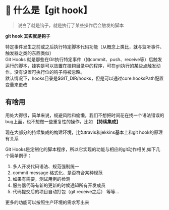 # 🔵 什么是【git hook】
>说白了就是钩子，就是执行了某些操作后会触发的脚本  


**git hook 其实就是钩子**  

特定事件发生之前或之后执行特定脚本代码功能（从概念上类比，就与监听事件、触发器之类的东西类似）  
Git Hooks 就是那些在Git执行特定事件（如commit、push、receive等）后触发运行的脚本，挂钩是可以放置在挂钩目录中的程序，可在git执行的某些点触发动作。没有设置可执行位的钩子将被忽略。  
默认情况下，hooks目录是$GIT_DIR/hooks，但是可以通过core.hooksPath配置变量来更改

## 有啥用
用处大得很，简单来说，规避风险和偷懒，我们不想把时间花在找一个语法错误的bug上面，也不想做一些重复性的操作，比如 **【持续集成】**  

现在大部分的持续集成的构建环境，比如travis和jekkins基本上和git hook的原理有关系  

Git Hooks是定制化的脚本程序，所以它实现的功能与相应的git动作相关,如下几个简单例子：   
 1. 多人开发代码语法、规范强制统一
 2. commit message 格式化、是否符合某种规范
 3. 如果有需要，测试用例的检测
 4. 服务器代码有新的更新的时候通知所有开发成员
 5. 代码提交后的项目自动打包（git receive之后） 等等...

更多的功能可以按照生产环境的需求写出来